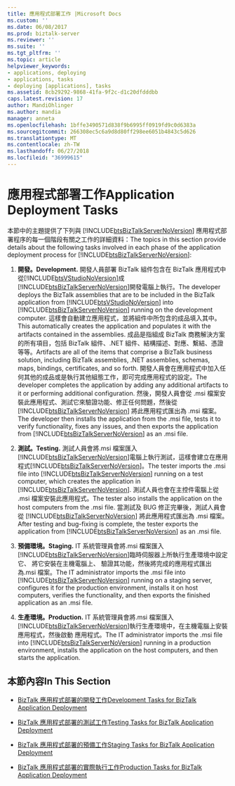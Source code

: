 ```yaml
---
title: 應用程式部署工作 |Microsoft Docs
ms.custom: ''
ms.date: 06/08/2017
ms.prod: biztalk-server
ms.reviewer: ''
ms.suite: ''
ms.tgt_pltfrm: ''
ms.topic: article
helpviewer_keywords:
- applications, deploying
- applications, tasks
- deploying [applications], tasks
ms.assetid: 8cb29292-9868-41fa-9f2c-d1c20dfdddbb
caps.latest.revision: 17
author: MandiOhlinger
ms.author: mandia
manager: anneta
ms.openlocfilehash: 1bffe3490571d838f9b6995ff0919fd9c0d6383a
ms.sourcegitcommit: 266308ec5c6a9d8d80ff298ee6051b4843c5d626
ms.translationtype: MT
ms.contentlocale: zh-TW
ms.lasthandoff: 06/27/2018
ms.locfileid: "36999615"
---
```

# <a name="application-deployment-tasks"></a><span data-ttu-id="1d5f9-102">應用程式部署工作</span><span class="sxs-lookup"><span data-stu-id="1d5f9-102">Application Deployment Tasks</span></span>
<span data-ttu-id="1d5f9-103">本節中的主題提供了下列與 [!INCLUDE[btsBizTalkServerNoVersion](../includes/btsbiztalkservernoversion-md.md)] 應用程式部署程序的每一個階段有關之工作的詳細資料：</span><span class="sxs-lookup"><span data-stu-id="1d5f9-103">The topics in this section provide details about the following tasks involved in each phase of the application deployment process for [!INCLUDE[btsBizTalkServerNoVersion](../includes/btsbiztalkservernoversion-md.md)]:</span></span>  
  
1. <span data-ttu-id="1d5f9-104">**開發。**</span><span class="sxs-lookup"><span data-stu-id="1d5f9-104">**Development.**</span></span> <span data-ttu-id="1d5f9-105">開發人員部署 BizTalk 組件包含在 BizTalk 應用程式中從[!INCLUDE[btsVStudioNoVersion](../includes/btsvstudionoversion-md.md)]成[!INCLUDE[btsBizTalkServerNoVersion](../includes/btsbiztalkservernoversion-md.md)]開發電腦上執行。</span><span class="sxs-lookup"><span data-stu-id="1d5f9-105">The developer deploys the BizTalk assemblies that are to be included in the BizTalk application from [!INCLUDE[btsVStudioNoVersion](../includes/btsvstudionoversion-md.md)] into [!INCLUDE[btsBizTalkServerNoVersion](../includes/btsbiztalkservernoversion-md.md)] running on the development computer.</span></span> <span data-ttu-id="1d5f9-106">這樣會自動建立應用程式，並將組件中所包含的成品填入其中。</span><span class="sxs-lookup"><span data-stu-id="1d5f9-106">This automatically creates the application and populates it with the artifacts contained in the assemblies.</span></span> <span data-ttu-id="1d5f9-107">成品是指組成 BizTalk 商務解決方案的所有項目，包括 BizTalk 組件、.NET 組件、結構描述、對應、繫結、憑證等等。</span><span class="sxs-lookup"><span data-stu-id="1d5f9-107">Artifacts are all of the items that comprise a BizTalk business solution, including BizTalk assemblies, .NET assemblies, schemas, maps, bindings, certificates, and so forth.</span></span> <span data-ttu-id="1d5f9-108">開發人員會在應用程式中加入任何其他的成品或是執行其他組態工作，即可完成應用程式的設定。</span><span class="sxs-lookup"><span data-stu-id="1d5f9-108">The developer completes the application by adding any additional artifacts to it or performing additional configuration.</span></span> <span data-ttu-id="1d5f9-109">然後，開發人員會從 .msi 檔案安裝此應用程式、測試它來驗證功能、修正任何問題，然後從 [!INCLUDE[btsBizTalkServerNoVersion](../includes/btsbiztalkservernoversion-md.md)] 將此應用程式匯出為 .msi 檔案。</span><span class="sxs-lookup"><span data-stu-id="1d5f9-109">The developer then installs the application from the .msi file, tests it to verify functionality, fixes any issues, and then exports the application from [!INCLUDE[btsBizTalkServerNoVersion](../includes/btsbiztalkservernoversion-md.md)] as an .msi file.</span></span>  
  
2. <span data-ttu-id="1d5f9-110">**測試。**</span><span class="sxs-lookup"><span data-stu-id="1d5f9-110">**Testing.**</span></span> <span data-ttu-id="1d5f9-111">測試人員會將.msi 檔案匯入[!INCLUDE[btsBizTalkServerNoVersion](../includes/btsbiztalkservernoversion-md.md)]電腦上執行測試，這樣會建立在應用程式[!INCLUDE[btsBizTalkServerNoVersion](../includes/btsbiztalkservernoversion-md.md)]。</span><span class="sxs-lookup"><span data-stu-id="1d5f9-111">The tester imports the .msi file into [!INCLUDE[btsBizTalkServerNoVersion](../includes/btsbiztalkservernoversion-md.md)] running on a test computer, which creates the application in [!INCLUDE[btsBizTalkServerNoVersion](../includes/btsbiztalkservernoversion-md.md)].</span></span> <span data-ttu-id="1d5f9-112">測試人員也會在主控件電腦上從 .msi 檔案安裝此應用程式。</span><span class="sxs-lookup"><span data-stu-id="1d5f9-112">The tester also installs the application on the host computers from the .msi file.</span></span> <span data-ttu-id="1d5f9-113">當測試及 BUG 修正完畢後，測試人員會從 [!INCLUDE[btsBizTalkServerNoVersion](../includes/btsbiztalkservernoversion-md.md)] 將此應用程式匯出為 .msi 檔案。</span><span class="sxs-lookup"><span data-stu-id="1d5f9-113">After testing and bug-fixing is complete, the tester exports the application from [!INCLUDE[btsBizTalkServerNoVersion](../includes/btsbiztalkservernoversion-md.md)] as an .msi file.</span></span>  
  
3. <span data-ttu-id="1d5f9-114">**預備環境。**</span><span class="sxs-lookup"><span data-stu-id="1d5f9-114">**Staging.**</span></span> <span data-ttu-id="1d5f9-115">IT 系統管理員會將.msi 檔案匯入[!INCLUDE[btsBizTalkServerNoVersion](../includes/btsbiztalkservernoversion-md.md)]臨時伺服器上所執行生產環境中設定它、 將它安裝在主機電腦上、 驗證其功能，然後將完成的應用程式匯出為.msi 檔案。</span><span class="sxs-lookup"><span data-stu-id="1d5f9-115">The IT administrator imports the .msi file into [!INCLUDE[btsBizTalkServerNoVersion](../includes/btsbiztalkservernoversion-md.md)] running on a staging server, configures it for the production environment, installs it on host computers, verifies the functionality, and then exports the finished application as an .msi file.</span></span>  
  
4. <span data-ttu-id="1d5f9-116">**生產環境。**</span><span class="sxs-lookup"><span data-stu-id="1d5f9-116">**Production.**</span></span> <span data-ttu-id="1d5f9-117">IT 系統管理員會將.msi 檔案匯入[!INCLUDE[btsBizTalkServerNoVersion](../includes/btsbiztalkservernoversion-md.md)]執行生產環境中，在主機電腦上安裝應用程式，然後啟動 應用程式。</span><span class="sxs-lookup"><span data-stu-id="1d5f9-117">The IT administrator imports the .msi file into [!INCLUDE[btsBizTalkServerNoVersion](../includes/btsbiztalkservernoversion-md.md)] running in a production environment, installs the application on the host computers, and then starts the application.</span></span>  
  
## <a name="in-this-section"></a><span data-ttu-id="1d5f9-118">本節內容</span><span class="sxs-lookup"><span data-stu-id="1d5f9-118">In This Section</span></span>  
  
-   [<span data-ttu-id="1d5f9-119">BizTalk 應用程式部署的開發工作</span><span class="sxs-lookup"><span data-stu-id="1d5f9-119">Development Tasks for BizTalk Application Deployment</span></span>](../core/development-tasks-for-biztalk-application-deployment.md)  
  
-   [<span data-ttu-id="1d5f9-120">BizTalk 應用程式部署的測試工作</span><span class="sxs-lookup"><span data-stu-id="1d5f9-120">Testing Tasks for BizTalk Application Deployment</span></span>](../core/testing-tasks-for-biztalk-application-deployment.md)  
  
-   [<span data-ttu-id="1d5f9-121">BizTalk 應用程式部署的預備工作</span><span class="sxs-lookup"><span data-stu-id="1d5f9-121">Staging Tasks for BizTalk Application Deployment</span></span>](../core/staging-tasks-for-biztalk-application-deployment.md)  
  
-   [<span data-ttu-id="1d5f9-122">BizTalk 應用程式部署的實際執行工作</span><span class="sxs-lookup"><span data-stu-id="1d5f9-122">Production Tasks for BizTalk Application Deployment</span></span>](../core/production-tasks-for-biztalk-application-deployment.md)